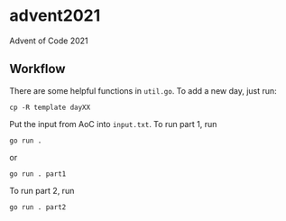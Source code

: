 # advent2021

Advent of Code 2021

## Workflow

There are some helpful functions in `util.go`. To add a new day, just run:

```
cp -R template dayXX
```

Put the input from AoC into `input.txt`. To run part 1, run

```
go run .
```

or

```
go run . part1
```

To run part 2, run

```
go run . part2
```